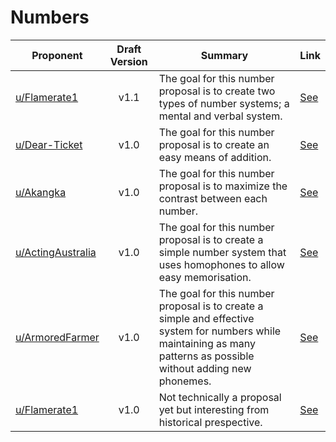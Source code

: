 # Numbers

| Proponent                                     | Draft Version | Summary                                                                                                                            | Link                                                                                                              |
| --------------------------------------------- | :-----------: | ---------------------------------------------------------------------------------------------------------------------------------- | ----------------------------------------------------------------------------------------------------------------- |
| [u/Flamerate1](https://www.reddit.com/u/Flamerate1) |     v1.1      | The goal for this number proposal is to create two types of number systems; a mental and verbal system. | [See](https://www.reddit.com/r/EncapsulatedLanguage/comments/hyfrop/the_encapsulated_verbal_number_system/) |
| [u/Dear-Ticket](https://www.reddit.com/u/Dear-Ticket) |     v1.0      | The goal for this number proposal is to create an easy means of addition. | [See](https://www.reddit.com/r/EncapsulatedLanguage/comments/hxucuh/names_of_numbers/) |
| [u/Akangka](https://www.reddit.com/u/Akangka) |     v1.0      | The goal for this number proposal is to maximize the contrast between each number. | [See](https://www.reddit.com/r/EncapsulatedLanguage/comments/hxlmul/number_system_proposal/) |
| [u/ActingAustralia](https://www.reddit.com/u/ActingAustralia) |     v1.0      | The goal for this number proposal is to create a simple number system that uses homophones to allow easy memorisation. | [See](https://www.reddit.com/r/EncapsulatedLanguage/comments/hxdfn8/evildeas_number_word_proposal/) |
| [u/ArmoredFarmer](https://www.reddit.com/u/ArmoredFarmer) |     v1.0      | The goal for this number proposal is to create a simple and effective system for numbers while maintaining as many patterns as possible without adding new phonemes. | [See](https://www.reddit.com/r/EncapsulatedLanguage/comments/hwuz8b/simplistic_number_proposal/) |
| [u/Flamerate1](https://www.reddit.com/u/Flamerate1) |     v1.0      | Not technically a proposal yet but interesting from historical prespective. | [See](https://www.reddit.com/r/EncapsulatedLanguage/comments/hw2goh/the_basic_number_system_with_phonology_changes_f1/) |

